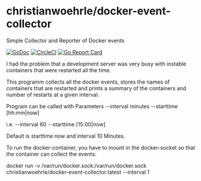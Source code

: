 # christianwoehrle/docker-event-collector

Simple Collector and Reporter of Docker events

[![GoDoc](https://godoc.org/github.com/christianwoehrle/docker-event-collector?status.svg)](https://godoc.org/github.com/christianwoehrle/docker-event-collector)
[![CircleCI](https://img.shields.io/circleci/project/github/christianwoehrle/docker-event-collector.svg)](https://circleci.com/gh/christianwoehrle/docker-event-collector)
[![Go Report Card](https://goreportcard.com/badge/github.com/christianwoehrle/docker-event-collector)](https://goreportcard.com/report/github.com/christianwoehrle/docker-event-collector)

I had the problem that a development server was very busy with instable containers that were restarted all the time.

This programm collects all the docker events, stores the names of containers that are restarted and prints a
summary of the containers and number of restarts at a given interval.

Program can be called with Parameters
--interval minutes --starttime [hh:mm|now]

i.e.
--interval 60 --starttime [15:00|now]

Default is starttime now and interval 10 Minutes.

To run the docker-container, you have to mount in the docker-socket so that the container can collect the events:

docker run -v /var/run/docker.sock:/var/run/docker.sock christianwoehrle/docker-event-collector:latest --interval 1

